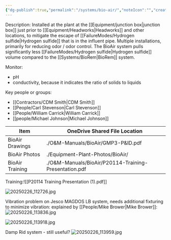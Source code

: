 ```yaml
---
{"dg-publish":true,"permalink":"/systems/bio-air/","noteIcon":"","created":"2025-01-10T15:37:36.344-06:00"}
---
```


Description: 
	Installed at the plant at the [[Equipment/junction box\|junction box]] just prior to [[Equipment/Headworks\|Headworks]] and other locations, to mitigate the escape of [[FailureModes/Hydrogen sulfide\|Hydrogen sulfide]] that is in the influent pipe. 
	Multiple installations, primarily for reducing odor / odor control.
	The BioAir system pulls significantly less [[FailureModes/Hydrogen sulfide\|Hydrogen sulfide]] volume compared to the [[Systems/BioRem\|BioRem]] system.

Monitor:
- pH
- conductivity, because it indicates the ratio of solids to liquids

Key people or groups:
- [[Contractors/CDM Smith\|CDM Smith]]
- [[People/Carl Stevenson\|Carl Stevenson]]
- [[People/William Carrick\|William Carrick]]
- [[people/Michael Johnson\|Michael Johnson]]



| Item            | OneDrive Shared File Location                         |
| --------------- | ----------------------------------------------------- |
| BioAir Drawings | ./O&M-Manuals/BioAir/GMP3-P&ID.pdf                    |
| BioAir Photos   | ./Equipment-Plant-Photos/BioAir/                      |
| BioAir Training | ./O&M-Manuals/BioAir/P20114-Training-Presentation.pdf |


Training:![[P20114 Training Presentation (1).pdf]]

![20250226_112726.jpg](/img/user/20250226_112726.jpg)

Vibration problem on Jesco MAGDOS LB system, needs additional fixturing to minimize vibration: explained by [[People/Mike Brower\|Mike Brower]]: ![20250226_113836.jpg](/img/user/20250226_113836.jpg)

![20250226_113918.jpg](/img/user/20250226_113918.jpg)

Damp Rid system - still useful? ![20250226_113959.jpg](/img/user/20250226_113959.jpg)

